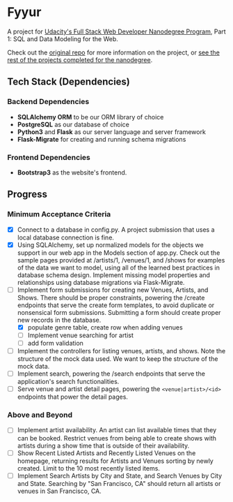 # Fyyur

A project for [Udacity's Full Stack Web Developer Nanodegree Program](https://www.udacity.com/course/full-stack-web-developer-nanodegree--nd0044), Part 1: SQL and Data Modeling for the Web.

Check out the [original repo](https://github.com/udacity/cd0046-SQL-and-Data-Modeling-for-the-Web) for more information on the project, or [see the rest of the projects completed for the nanodegree](https://github.com/thekakkun/udacity_projects).

## Tech Stack (Dependencies)

### Backend Dependencies

- **SQLAlchemy ORM** to be our ORM library of choice
- **PostgreSQL** as our database of choice
- **Python3** and **Flask** as our server language and server framework
- **Flask-Migrate** for creating and running schema migrations

### Frontend Dependencies

- **Bootstrap3** as the website's frontend.

## Progress

### Minimum Acceptance Criteria

- [x] Connect to a database in config.py. A project submission that uses a local database connection is fine.
- [x] Using SQLAlchemy, set up normalized models for the objects we support in our web app in the Models section of app.py. Check out the sample pages provided at /artists/1, /venues/1, and /shows for examples of the data we want to model, using all of the learned best practices in database schema design. Implement missing model properties and relationships using database migrations via Flask-Migrate.
- [ ] Implement form submissions for creating new Venues, Artists, and Shows. There should be proper constraints, powering the /create endpoints that serve the create form templates, to avoid duplicate or nonsensical form submissions. Submitting a form should create proper new records in the database.
  - [x] populate genre table, create row when adding venues
  - [ ] Implement venue searching for artist
  - [ ] add form validation
- [ ] Implement the controllers for listing venues, artists, and shows. Note the structure of the mock data used. We want to keep the structure of the mock data.
- [ ] Implement search, powering the /search endpoints that serve the application's search functionalities.
- [ ] Serve venue and artist detail pages, powering the `<venue|artist>/<id>` endpoints that power the detail pages.

### Above and Beyond

- [ ] Implement artist availability. An artist can list available times that they can be booked. Restrict venues from being able to create shows with artists during a show time that is outside of their availability.
- [ ] Show Recent Listed Artists and Recently Listed Venues on the homepage, returning results for Artists and Venues sorting by newly created. Limit to the 10 most recently listed items.
- [ ] Implement Search Artists by City and State, and Search Venues by City and State. Searching by "San Francisco, CA" should return all artists or venues in San Francisco, CA.
